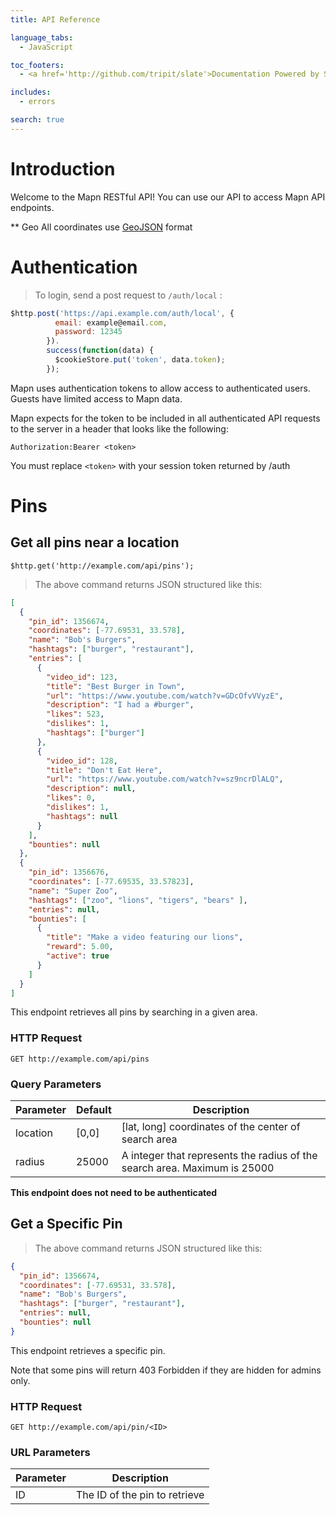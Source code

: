```yaml
---
title: API Reference

language_tabs:
  - JavaScript

toc_footers:
  - <a href='http://github.com/tripit/slate'>Documentation Powered by Slate</a>

includes:
  - errors

search: true
---
```


# Introduction

Welcome to the Mapn RESTful API! You can use our API to access Mapn API endpoints.

** Geo
All coordinates use [GeoJSON](http://geojson.org/) format

# Authentication

> To login, send a post request to `/auth/local` :

```JavaScript
$http.post('https://api.example.com/auth/local', {
          email: example@email.com,
          password: 12345
        }).
        success(function(data) {
          $cookieStore.put('token', data.token);
        });

```

Mapn uses authentication tokens to allow access to authenticated users. Guests have limited access to Mapn data.

Mapn expects for the token to be included in all authenticated API requests to the server in a header that looks like the following:

`Authorization:Bearer <token>`

<aside class="notice">
You must replace <code>&lt;token&gt;</code> with your session token returned by /auth
</aside>

# Pins

## Get all pins near a location

```Angular
$http.get('http://example.com/api/pins');
```

> The above command returns JSON structured like this:

```json
[
  {
    "pin_id": 1356674,
    "coordinates": [-77.69531, 33.578],
    "name": "Bob's Burgers",
    "hashtags": ["burger", "restaurant"],
    "entries": [
      {
        "video_id": 123,
        "title": "Best Burger in Town",
        "url": "https://www.youtube.com/watch?v=GDcOfvVVyzE",
        "description": "I had a #burger",
        "likes": 523,
        "dislikes": 1,
        "hashtags": ["burger"]
      },
      { 
        "video_id": 128,
        "title": "Don't Eat Here",
        "url": "https://www.youtube.com/watch?v=sz9ncrDlALQ",
        "description": null,
        "likes": 0,
        "dislikes": 1,
        "hashtags": null
      }
    ],
    "bounties": null
  },
  { 
    "pin_id": 1356676,
    "coordinates": [-77.69535, 33.57823],
    "name": "Super Zoo",
    "hashtags": ["zoo", "lions", "tigers", "bears" ],
    "entries": null,
    "bounties": [
      {
        "title": "Make a video featuring our lions",
        "reward": 5.00,
        "active": true
      }
    ]
  }
]
```

This endpoint retrieves all pins by searching in a given area.

### HTTP Request

`GET http://example.com/api/pins`

### Query Parameters

Parameter | Default | Description
--------- | ------- | -----------
location | [0,0] | [lat, long] coordinates of the center of search area
radius | 25000 | A integer that represents the radius of the search area. Maximum is 25000

**This endpoint does not need to be authenticated**

## Get a Specific Pin

> The above command returns JSON structured like this:

```json
{
  "pin_id": 1356674,
  "coordinates": [-77.69531, 33.578],
  "name": "Bob's Burgers",
  "hashtags": ["burger", "restaurant"],
  "entries": null,
  "bounties": null
}
```

This endpoint retrieves a specific pin.

<aside class="warning">Note that some pins will return 403 Forbidden if they are hidden for admins only.</aside>

### HTTP Request

`GET http://example.com/api/pin/<ID>`

### URL Parameters

Parameter | Description
--------- | -----------
ID | The ID of the pin to retrieve
